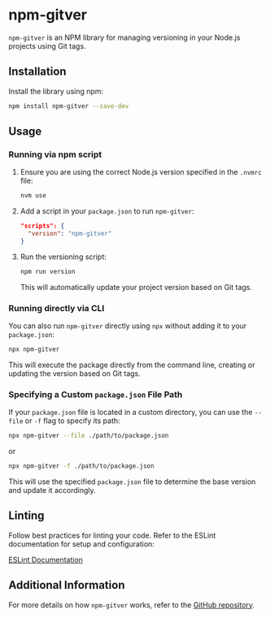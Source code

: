 # npm-gitver

`npm-gitver` is an NPM library for managing versioning in your Node.js projects using Git tags.

## Installation

Install the library using npm:

```bash
npm install npm-gitver --save-dev
```

## Usage

### Running via npm script

1. Ensure you are using the correct Node.js version specified in the `.nvmrc` file:

   ```bash
   nvm use
   ```

2. Add a script in your `package.json` to run `npm-gitver`:

   ```json
   "scripts": {
     "version": "npm-gitver"
   }
   ```

3. Run the versioning script:

   ```bash
   npm run version
   ```

   This will automatically update your project version based on Git tags.

### Running directly via CLI

You can also run `npm-gitver` directly using `npx` without adding it to your `package.json`:

```bash
npx npm-gitver
```

This will execute the package directly from the command line, creating or updating the version based on Git tags.

### Specifying a Custom `package.json` File Path

If your `package.json` file is located in a custom directory, you can use the `--file` or `-f` flag to specify its path:

```bash
npx npm-gitver --file ./path/to/package.json
```

or

```bash
npx npm-gitver -f ./path/to/package.json
```

This will use the specified `package.json` file to determine the base version and update it accordingly.

## Linting

Follow best practices for linting your code. Refer to the ESLint documentation for setup and configuration:

[ESLint Documentation](https://eslint.org/docs/latest/)

## Additional Information

For more details on how `npm-gitver` works, refer to the [GitHub repository](https://github.com/your-repo/npm-gitver).
